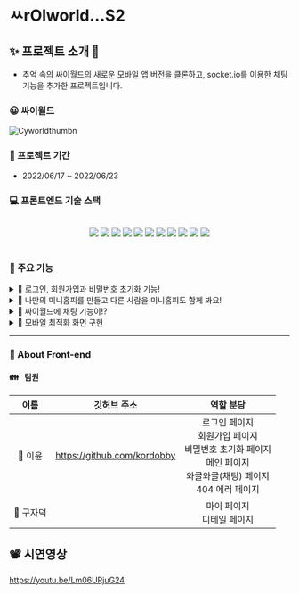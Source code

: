 # ㅆrOlworld...S2
## ✨ 프로젝트 소개 📱

- 추억 속의 싸이월드의 새로운 모바일 앱 버전을 클론하고, socket.io를 이용한 채팅 기능을 추가한 프로젝트입니다.


### 😀 싸이월드
![Cyworldthumbn](https://user-images.githubusercontent.com/103180355/183540912-bd845558-4725-43b5-9116-4314a53e1390.png)


### 📆 프로젝트 기간

- 2022/06/17 ~ 2022/06/23


### 💻 프론트엔드 기술 스택

<center>
<br/>
<div style="display: inline;">
<img src="https://img.shields.io/badge/react-61DAFB?style=for-the-badge&logo=react&logoColor=white">
<img src="https://img.shields.io/badge/javascript-F7DF1E?style=for-the-badge&logo=javascript&logoColor=black">
<img src="https://img.shields.io/badge/redux-764ABC?style=for-the-badge&logo=redux&logoColor=white">
<img src="https://img.shields.io/badge/reactquery-61DAFB?style=for-the-badge&logo=reactquery&logoColor=FF4154">
<img src="https://img.shields.io/badge/Socket.io-010101?style=for-the-badge&logo=Socket.io&logoColor=white">
</div>


<div style="display: inline;">
<img src="https://img.shields.io/badge/styled_components-DB7093?style=for-the-badge&logo=styledcomponents&logoColor=white">
<img src="https://img.shields.io/badge/axios-6236FF?style=for-the-badge&logo=axios&logoColor=white">
<img src="https://img.shields.io/badge/html5-E34F26?style=for-the-badge&logo=html5&logoColor=white">
<img src="https://img.shields.io/badge/css-1572B6?style=for-the-badge&logo=css3&logoColor=white">
</div>

<div style="display: inline;">
<img src="https://img.shields.io/badge/github-181717?style=for-the-badge&logo=github&logoColor=white">
<img src="https://img.shields.io/badge/git-F05032?style=for-the-badge&logo=git&logoColor=white"></div>
</center>
<br>

### 🔧 주요 기능

<details>
<summary>🤚 로그인, 회원가입과 비밀번호 초기화 기능! </summary>

- 정규식 모듈 함수를 만들어 회원가입 / 로그인 시 예외처리를 적용했습니다.
- 비밀번호 분실 시 email 인증을 통해 비밀번호 초기화를 하는 기능을 구현했습니다.

</details>
<details>
<summary>👥 나만의 미니홈피를 만들고 다른 사람을 미니홈피도 함께 봐요!</summary>

- 나만의 미니홈피 상태 메세지도 변경하고 프로필 이미지도 적용할 수 있습니다.
- 미니홈피 국룰, bgm 을 스트리밍으로 들을 수 있습니다.
- 메인 페이지에서 다른 유저들의 미니홈피를 방문할 수 있습니다.

</details>
<details>
<summary>🎉 싸이월드에 채팅 기능이!?</summary>

- 네비게이터를 통해 와글와글 탭에 들어가면 1:n 채팅을 즐길 수 있습니다!
</details>

<details>
<summary>📱 모바일 최적화 화면 구현</summary>

- 웹앱 UI/UX 구현
- 라이트 모드 / 다크 모드 테마 적용
</details>

<hr/>

### 💖 About Front-end

#### 👪 &nbsp; 팀원

|   이름    |         깃허브 주소         |                            역할 분담                            |
| :-------: | :-------------------------: | :-------------------------------------------------------------: |
|  👧 이윤  | https://github.com/kordobby | 로그인 페이지 <br/>회원가입 페이지<br/>비밀번호 초기화 페이지<br/>메인 페이지<br/>와글와글(채팅) 페이지<br/>404 에러 페이지 |
| 👦 구자덕 |  | 마이 페이지 <br/> 디테일 페이지 |



## 📽 시연영상
https://youtu.be/Lm06URjuG24
